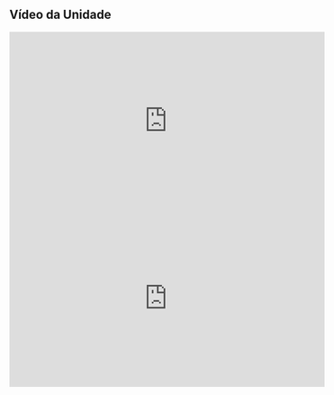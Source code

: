 ## Vídeo da Unidade

<iframe width="560" height="315" src="https://www.youtube.com/embed/GTMpgZcY7u4?si=3SeIdXy4FHjewr_Z" title="YouTube video player" frameborder="0" allow="accelerometer; autoplay; clipboard-write; encrypted-media; gyroscope; picture-in-picture; web-share" allowfullscreen></iframe>


<iframe width="560" height="315" src="https://www.youtube.com/embed/x1Vu6vxPgL8?si=58itSdhpdc3dAvxJ" title="YouTube video player" frameborder="0" allow="accelerometer; autoplay; clipboard-write; encrypted-media; gyroscope; picture-in-picture; web-share" allowfullscreen></iframe>